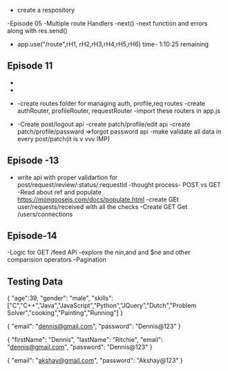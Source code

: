 - create a respository

-Episode 05
-Multiple route Handlers
-next()
-next function and errors along with res.send()

- app.use("/route",rH1, rH2,rH3,rH4,rH5,rH6)
  time- 1:10:25 remaining

## Episode 11

-
-
- -create routes folder for managing auth, profile,req routes
  -create authRouter, profileRouter, requestRouter
  -import these routers in app.js

- -Create post/logout api
  -create patch/profile/edit api
  -create patch/profile/passward =>forgot password api
  -make validate all data in every post/patch(it is v vvv IMP)

## Episode -13

- write api with proper validartion for post/request/review/:status/:requestId
  -thought process- POST vs GET
  -Read about ref and populate https://mongoosejs.com/docs/populate.html
  -create GEt user/requests/received with all the checks
  -Create GET Get /users/connections

## Episode-14

-Logic for GET /feed APi
-explore the $nin,$and and $ne and other comparision operators
-Pagination

## Testing Data

{
"age":39,
"gender": "male",
"skills":["C","C++","Java","JavaScript","Python","JQuery","Dutch","Problem Solver","cooking","Painting","Running"]
}

{
"email": "dennis@gmail.com",
"password": "Dennis@123"
}

{
"firstName": "Dennis",
"lastName": "Ritchie",
"email": "dennis@gmail.com",
"password": "Dennis@123"
}

{
"email": "akshay@gmail.com",
"password": "Akshay@123"
}

